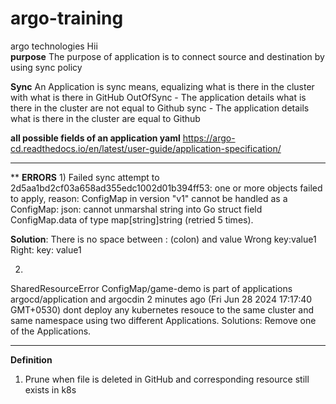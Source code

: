 # argo-training

argo technologies
Hii  
**purpose**
The purpose of application is to  connect source and destination by using sync policy

**Sync**
An Application is sync means, equalizing what is there in the cluster with what is there in GitHub
OutOfSync - The application details what is there in the cluster are not equal to Github
sync - The application details what is there in the cluster are equal to Github  

**all possible fields of an application yaml**
https://argo-cd.readthedocs.io/en/latest/user-guide/application-specification/

*****************************************************************************************************************************************
** **ERRORS**
1)
Failed sync attempt to 2d5aa1bd2cf03a658ad355edc1002d01b394ff53: one or more objects failed to apply, reason: ConfigMap in version "v1" cannot be handled as a ConfigMap: json: cannot unmarshal string into Go struct field ConfigMap.data of type map[string]string (retried 5 times).

**Solution**:
There is no space between : (colon) and value
Wrong    key:value1
Right:   key: value1

2)
 SharedResourceError
ConfigMap/game-demo is part of applications argocd/application and argocdin
2 minutes ago (Fri Jun 28 2024 17:17:40 GMT+0530)
  dont deploy any kubernetes resouce to the  same cluster and same namespace using two different Applications.
  Solutions: Remove  one of the Applications.

*****************************************************************************************************************************************
**Definition**
1) Prune
   when file is deleted in GitHub and corresponding resource still exists in k8s  
